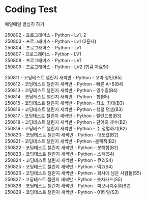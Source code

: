 # Coding Test

매일매일 열심히 하기

250802 - 프로그래머스 - Python - Lv1, 2  
250803 - 프로그래머스 - Python - Lv1 (2문제)  
250804 - 프로그래머스 - Python - Lv1  
250807 - 프로그래머스 - Python - LV1  
250808 - 프로그래머스 - Python - LV1  
250809 - 프로그래머스 - Python - LV2 (힙큐 자료형)  

250811 - 코딩테스트 챌린지 새싹반 - Python - 꼬마 정민(B5)  
250812 - 코딩테스트 챌린지 새싹반 - Python - 빠른 A+B(B4)  
250813 - 코딩테스트 챌린지 새싹반 - Python - 영수증(B4)  
250814 - 코딩테스트 챌린지 새싹반 - Python - 합(B5)  
250815 - 코딩테스트 챌린지 새싹반 - Python - 최소, 최대(B3)  
250816 - 코딩테스트 챌린지 새싹반 - Python - 행렬 덧셈(B3)  
250817 - 코딩테스트 챌린지 새싹반 - Python - 팰린드롬(B3)  
250818 - 코딩테스트 챌린지 새싹반 - Python - 단어의 갯수(B2)  
250819 - 코딩테스트 챌린지 새싹반 - Python - 수 정렬하기(B2)  
250820 - 코딩테스트 챌린지 새싹반 - Python - 대푯값(B2)  
250821 - 코딩테스트 챌린지 새싹반 - Python -블랙잭(B2)  
250822 - 코딩테스트 챌린지 새싹반 - Python - 분해합(B2)    
250823 - 코딩테스트 챌린지 새싹반 - Python - 스택(S4)  
250824 - 코딩테스트 챌린지 새싹반 - Python - 큐2(S4)  
250825 - 코딩테스트 챌린지 새싹반 - Python - 덱2(S4)  
250826 - 코딩테스트 챌린지 새싹반 - Python - 회사에 남은 사람들(S5)  
250827 - 코딩테스트 챌린지 새싹반 - Python - 숫자카드(S5)  
250828 - 코딩테스트 챌린지 새싹반 - Python - 피보나치수열(B2)  
250829 - 코딩테스트 챌린지 새싹반 - Python - 01타일(S3)
